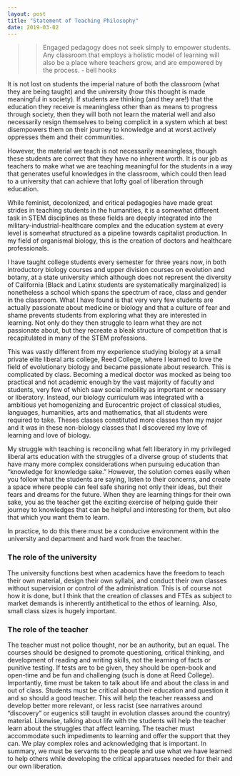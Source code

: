 ```yaml
---
layout: post
title: "Statement of Teaching Philosophy"
date: 2019-03-02
---
```


>> Engaged pedagogy does not seek simply to empower students. Any classroom that employs a holistic model of learning will also be a place where teachers grow, and are empowered by the process. - bell hooks

It is not lost on students the imperial nature of both the classroom (what they are being taught) and the university (how this thought is made meaningful in society). If students are thinking (and they are!) that the education they receive is meaningless other than as means to progress through society, then they will both not learn the material well and also necessarily resign themselves to being complicit in a system which at best disempowers them on their journey to knowledge and at worst actively oppresses them and their communities.

However, the material we teach is not necessarily meaningless, though these students are correct that they have no inherent worth. It is our job as teachers to make what we are teaching meaningful for the students in a way that generates useful knowledges in the classroom, which could then lead to a university that can achieve that lofty goal of liberation through education.

While feminist, decolonized, and critical pedagogies have made great strides in teaching students in the humanities, it is a somewhat different task in STEM disciplines as these fields are deeply integrated into the military-industrial-healthcare complex and the education system at every level is somewhat structured as a pipeline towards capitalist production. In my field of organismal biology, this is the creation of doctors and healthcare professionals. 

I have taught college students every semester for three years now, in both introductory biology courses and upper division courses on evolution and botany, at a state university which although does not represent the diversity of California (Black and Latinx students are systematically marginalized) is nonetheless a school which spans the spectrum of race, class and gender in the classroom. What I have found is that very very few students are actually passionate about medicine or biology and that a culture of fear and shame prevents students from exploring what they are interested in learning. Not only do they then struggle to learn what they are not passionate about, but they recreate a bleak structure of competition that is recapitulated in many of the STEM professions. 

This was vastly different from my experience studying biology at a small private elite liberal arts college, Reed College, where I learned to love the field of evolutionary biology and became passionate about research. This is complicated by class. Becoming a medical doctor was mocked as being too practical and not academic enough by the vast majority of faculty and students, very few of which saw social mobility as important or necessary or liberatory. Instead, our biology curriculum was integrated with a ambitious yet homogenizing and Eurocentric project of classical studies, languages, humanities, arts and mathematics, that all students were required to take. Theses classes constituted more classes than my major and it was in these non-biology classes that I discovered my love of learning and love of biology.

My struggle with teaching is reconciling what felt liberatory in my privileged liberal arts education with the struggles of a diverse group of students that have many more complex considerations when pursuing education than “knowledge for knowledge sake.” However, the solution comes easily when you follow what the students are saying, listen to their concerns, and create a space where people can feel safe sharing not only their ideas, but their fears and dreams for the future. When they are learning things for their own sake, you as the teacher get the exciting exercise of helping guide their journey to knowledges that can be helpful and interesting for them, but also that which you want them to learn.

In practice, to do this there must be  a conducive environment within the university and department and hard work from the teacher.

### The role of the university
The university functions best when academics have the freedom to teach their own material, design their own syllabi, and conduct their own classes without supervision or control of the administration. This is of course not how it is done, but I think that the creation of classes and FTEs as subject to market demands is inherently antithetical to the ethos of learning. Also, small class sizes is hugely important.

### The role of the teacher
The teacher must not police thought, nor be an authority, but an equal. The courses should be designed to promote questioning, critical thinking, and development of reading and writing skills, not the learning of facts or punitive testing. If tests are to be given, they should be open-book and open-time and be fun and challenging (such is done at Reed College). Importantly, time must be taken to talk about life and about the class in and out of class. Students must be critical about their education and question it and so should a good teacher. This will help the teacher reassess and develop better more relevant, or less racist (see narratives around “discovery” or eugenics still taught in evolution classes around the country) material. Likewise, talking about life with the students will help the teacher learn about the struggles that affect learning. The teacher must accommodate such impediments to learning and offer the support that they can. We play complex roles and acknowledging that is important. In summary, we must be servants to the people and use what we have learned to help others while developing the critical apparatuses needed for their and our own liberation. 
